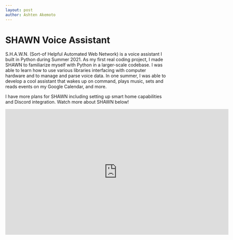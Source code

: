 ```yaml
---
layout: post
author: Ashten Akemoto
---
```


# SHAWN Voice Assistant 

S.H.A.W.N. (Sort-of Helpful Automated Web Network) is a voice assistant I built in Python during Summer 2021. As my first real coding project, I made SHAWN to familiarize myself with Python in a larger-scale codebase. I was able to learn how to use various libraries interfacing with computer hardware and to manage and parse voice data. In one summer, I was able to develop a cool assistant that wakes up on command, plays music, sets and reads events on my Google Calendar, and more. 

I have more plans for SHAWN including setting up smart home capabilities and Discord integration. Watch more about SHAWN below!

<div style="text-align:center;">
  <iframe width="700" height="394" src=https://www.youtube.com/embed/T1slwQKglls" title="YouTube video player" frameborder="0" allow="accelerometer; autoplay;   clipboard-write; encrypted-media; gyroscope; picture-in-picture" allowfullscreen></iframe>
</div>
